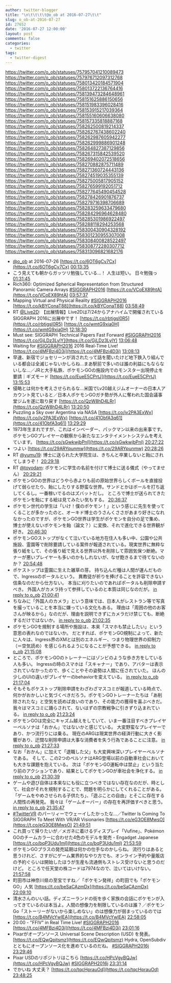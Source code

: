 ```yaml
---
author: twitter-blogger
title: "\n\t\t\t\t@o_ob at 2016-07-27\t\t"
slug: o_ob-at-2016-07-27
id: 27652
date: '2016-07-27 12:00:00'
layout: post
comments: false
categories:
  - twitter
tags:
  - twitter-digest
---
```


https://twitter.com/o_ob/statuses/757957041210089473 https://twitter.com/o_ob/statuses/757976712097312768 https://twitter.com/o_ob/statuses/758013420184571904 https://twitter.com/o_ob/statuses/758013722136764416 https://twitter.com/o_ob/statuses/758139473284648961 https://twitter.com/o_ob/statuses/758151625886150656 https://twitter.com/o_ob/statuses/758151983396028416 https://twitter.com/o_ob/statuses/758153915217039364 https://twitter.com/o_ob/statuses/758155160606638080 https://twitter.com/o_ob/statuses/758157335818887168 https://twitter.com/o_ob/statuses/758262500819214337 https://twitter.com/o_ob/statuses/758262767438602240 https://twitter.com/o_ob/statuses/758262987605942277 https://twitter.com/o_ob/statuses/758262999886901248 https://twitter.com/o_ob/statuses/758264827387129856 https://twitter.com/o_ob/statuses/758267315842539520 https://twitter.com/o_ob/statuses/758269402072518656 https://twitter.com/o_ob/statuses/758270882875711489 https://twitter.com/o_ob/statuses/758271360724443136 https://twitter.com/o_ob/statuses/758274519035355139 https://twitter.com/o_ob/statuses/758275005817905152 https://twitter.com/o_ob/statuses/758276599192051712 https://twitter.com/o_ob/statuses/758277645490454528 https://twitter.com/o_ob/statuses/758278426901876737 https://twitter.com/o_ob/statuses/758279716398706689 https://twitter.com/o_ob/statuses/758283259633479680 https://twitter.com/o_ob/statuses/758284296964628480 https://twitter.com/o_ob/statuses/758285301986922497 https://twitter.com/o_ob/statuses/758288118294253568 https://twitter.com/o_ob/statuses/758300430904328192 https://twitter.com/o_ob/statuses/758301230955307008 https://twitter.com/o_ob/statuses/758308400828522497 https://twitter.com/o_ob/statuses/758308772280307712 https://twitter.com/o_ob/statuses/758313096821682176  

*   [@o_ob](https://twitter.com/o_ob) at 2016-07-26 [https://t.co/6OT6gCv7Cx](https://t.co/6OT6gCv7Cx) [00:13:35](https://twitter.com/o_ob/statuses/757957041210089473)
*   こう見えても朝からガッツリ勉強している...！ 人生は短い。 日々勉強っ [01:31:45](https://twitter.com/o_ob/statuses/757976712097312768)
*   Rich360: Optimized Spherical Representation from Structured Panoramic Camera Arrays [#SIGGRAPH2016](https://twitter.com/search?q=%23SIGGRAPH2016&src=hash) [https://t.co/VCoEX89htA](https://t.co/VCoEX89htA) [03:57:37](https://twitter.com/o_ob/statuses/758013420184571904)
*   Mapping Virtual and Physical Reality [#SIGGRAPH2016](https://twitter.com/search?q=%23SIGGRAPH2016&src=hash) [https://t.co/kBYConaT88](https://t.co/kBYConaT88) [03:58:49](https://twitter.com/o_ob/statuses/758013722136764416)
*   RT [@Live2D](https://twitter.com/Live2D): 【出展情報】Live2Dは7/24からアナハイムで開催されているSIGGRAPH 2016に出展中です！ [https://t.co/rbtjgsI0R5](https://t.co/rbtjgsI0R5) [https://t.co/wmtG9xia0H](https://t.co/wmtG9xia0H) [12:18:30](https://twitter.com/o_ob/statuses/758139473284648961)
*   Must see: SIGGRAPH Technical Papers Fast Forward [#SIGGRAPH2016](https://twitter.com/search?q=%23SIGGRAPH2016&src=hash) [https://t.co/GjLDz3LylY](https://t.co/GjLDz3LylY) [13:06:48](https://twitter.com/o_ob/statuses/758151625886150656)
*   Waiting for [#SIGGRAPH2016](https://twitter.com/search?q=%23SIGGRAPH2016&src=hash) 2016 Real-Time Live! [https://t.co/4MFBzi4D3i](https://t.co/4MFBzi4D3i) [13:08:13](https://twitter.com/o_ob/statuses/758151983396028416)
*   早速、新宿でジョセリーンが消されたって話を聞いたけど地下鉄入り組んでいる都会は全滅じゃないかしらね...まあ駅前で多いのは誰の利益にもならないしな...／JRと大手私鉄、ポケモンGOの施設内でのモンスター出現停止を要請｜ギズモード [https://t.co/EueE5CPrtJ](https://t.co/EueE5CPrtJ) [13:15:53](https://twitter.com/o_ob/statuses/758153915217039364)
*   侵略とは何かを考えさせられるな…米国でLv20越えジムオーナーの日本人アカウント見ていると／日本人ポケモンGOガチ勢が外人に奪われた国会議事堂ジムを遂に取り戻す [https://t.co/QzW8hD4LRr](https://t.co/QzW8hD4LRr) [13:20:50](https://twitter.com/o_ob/statuses/758155160606638080)
*   Puzzling a Sky over Argentina via NASA [https://t.co/iv2PA3ExWx](https://t.co/iv2PA3ExWx) [https://t.co/41ObfA3q61](https://t.co/41ObfA3q61) [13:29:29](https://twitter.com/o_ob/statuses/758157335818887168)
*   1973年生まれですが、これはインベーダー、パックマン以来の出来事です。 ポケモンGOプレイヤーの観察から新たなエンタテイメントシステムを考えています。 [https://t.co/sGwkwjbPnl](https://t.co/sGwkwjbPnl) [20:27:22](https://twitter.com/o_ob/statuses/758262500819214337)
*   つよい [https://t.co/29ARYpunmw](https://t.co/29ARYpunmw) [20:28:26](https://twitter.com/o_ob/statuses/758262767438602240)
*   RT [@yumu19](https://twitter.com/yumu19): 博士に送られた大学院生は、きちんと卒業しないと飴にされてしまうぞ！ [20:29:18](https://twitter.com/o_ob/statuses/758262987605942277)
*   RT [@toyodam](https://twitter.com/toyodam): ポケモンに学生の名前を付けて博士に送る儀式（やってません） [20:29:21](https://twitter.com/o_ob/statuses/758262999886901248)
*   ポケモンGOの世界はどうやら赤よりも前の原始世界らしくボールを直接投げて弱らせたり、飴にしたりする野蛮な世界。サンドとかはボールを打ち返してくるし。一番稼いでるのはズバットだし。 ところで博士が送られてきたポケモンを飴にする絵は見てみたい気もする。 [20:36:37](https://twitter.com/o_ob/statuses/758264827387129856)
*   ポケモン世代の学生は「いけ！僕のポケモン！」という感じに先生を使ってくることが多かったのと、オーキド博士のうさんくささがあまり好きになれなかったのですが、ポケモンGO世界は学生がポケモンを自分の足で集め、博士が使えないポケモンを飴（論文？）に変換、それで進化できる世界観が好き。 [20:46:30](https://twitter.com/o_ob/statuses/758267315842539520)
*   ポケモンGOストップがなくて泣いている地方在住人も多い中、公園や公共施設、霊園等で削除要請している案件が報道されている。現実世界に無粋な張り紙をして、その張り紙で見える世界以外を削除して雰囲気保つ断絶。マナーが悪いプレイヤーも多いのかもしれないが、なぜ飽きるまで待てないのか？ [20:54:48](https://twitter.com/o_ob/statuses/758269402072518656)
*   ポケストップは霊園に生えた雑草の芽。 持ち込んだ種は人間が運んだもので、Ingressのポータルという。 異教徒が祈りを捧げることを許容できない信条なのだから仕方ない。 本当に刈りたいのであればポータルも削除申請すべき。 外国人がカメラ持って参拝しているのと本質は同じなのだが。 [in reply to o_ob](https://twitter.com/o_ob/statuses/758269402072518656) [21:00:41](https://twitter.com/o_ob/statuses/758270882875711489)
*   ちなみに「外国人のカメラ」という意味では、日本人がレストラン等で写真を撮っていることを本当に嫌っている文化もある。 理由は「周囲の他のお客さんが映るから」なのだが、理由を説明できずにカメラだけ禁じても、断絶するだけではないか。 [in reply to o_ob](https://twitter.com/o_ob/statuses/758270882875711489) [21:02:35](https://twitter.com/o_ob/statuses/758271360724443136)
*   ポケモンGOを規制する場所や施設は、本来「スマホも禁止したい」という意思の表れなのではないか。 だとすれば、ポケモンGO規制によって、新たに人々は、Ingress界のXMとは別のエネルギー、つまり物理世界の抑制力（＝空気読め）を感じられるようになることが予想できる。 [in reply to o_ob](https://twitter.com/o_ob/statuses/758271360724443136) [21:15:08](https://twitter.com/o_ob/statuses/758274519035355139)
*   ところで、ポケモンGOのトレーナーにはゾンビのような歩き方をしている人も多い。 Ingressの時のスマホは「スキャナー」であり、アバターは表示されていなかったので、歩くことやその姿勢は人間に任されていた。 ほんの少しのUIの違いがプレイヤーのbehaviorを変えている。 [in reply to o_ob](https://twitter.com/o_ob/statuses/758274519035355139) [21:17:04](https://twitter.com/o_ob/statuses/758275005817905152)
*   そもそもポケストップ削除申請をわざわざマスコミが報道している時点で、何かがおかしいと気づくべきだろう。ポケモンGOトレーナーたちは「あ削除されたな」と空気を読めば良いのであり、その能力の獲得を喜ぶべきだ。 我々はマスコミに踊らされて、ないはずの宗教戦争に引きずり込まれている。 [in reply to o_ob](https://twitter.com/o_ob/statuses/758275005817905152) [21:23:24](https://twitter.com/o_ob/statuses/758276599192051712)
*   ポケモンGOは完全にキャズム越えをしていて、いま一番注目すべきプレイヤーペルソナは「おかん」ではないかと感じている。 大変野蛮なプレイヤーであり、かつ流行りには乗る。 現在のARGは現実世界の経済行動に大きく影響があり、迂闊な削除申請は大事な消費者を失う行為であることに注意。 [in reply to o_ob](https://twitter.com/o_ob/statuses/758276599192051712) [21:27:33](https://twitter.com/o_ob/statuses/758277645490454528)
*   なお「おかん」に加えて「退職した父」も大変興味深いプレイヤーペルソナである。 そして、この2つのペルソナはARG登場以前の自動車社会においても大きな課題を抱えている。 次は「ポケモンGO運転中は禁止」という当たり前のアクションであり、結果としてポケモンGOが車社会を浄化する。 [in reply to o_ob](https://twitter.com/o_ob/statuses/758277645490454528) [21:30:39](https://twitter.com/o_ob/statuses/758278426901876737)
*   ゲームや遊び自体は本来なにも役に立つべきではない存在なのだが、時として、社会がそれを規制することで、問題を明らかにしてくれることがある。 「ゲームをやめさせられる子供たち」、「遊ぶことの自由」とそこに存在する人間性の再発見。 我々は「ゲームオーバー」の存在を再評価すべきと思う。 [in reply to o_ob](https://twitter.com/o_ob/statuses/758278426901876737) [21:35:47](https://twitter.com/o_ob/statuses/758279716398706689)
*   [#TwitterVR](https://twitter.com/search?q=%23TwitterVR&src=hash) のパーリィーでウェーイしたかったな…／Twitter Is Coming To SIGGRAPH To Meet With VR/AR Visionaries [https://t.co/eG3OE8MwsO](https://t.co/eG3OE8MwsO) [21:49:51](https://twitter.com/o_ob/statuses/758283259633479680)
*   これ買って帰りたいが／メガネに着けるディスプレイ「Vufine」、Pokémon GOのチームカラーに合わせた4色のモデルを発売 - Engadget Japanese [https://t.co/bqP3Udu1ml](https://t.co/bqP3Udu1ml) [21:53:59](https://twitter.com/o_ob/statuses/758284296964628480)
*   ポケモンGOプラスの発売延期は何かの仕手なのかしらね。 流行りはあると思うけれど、さすがにゲーム業界的なやり方でも、オンライン予約や量販店の予約ぐらいは開始したほうが生産も流通側もストレス受けないと思うのだけど。 ところで任天堂の株コードは7974なので、泣いてはいけない。 [21:57:58](https://twitter.com/o_ob/statuses/758285301986922497)
*   町田市は神奈川県の至宝ですね／「ポケモン発祥」の町田でも「ポケモンGO」人気 [https://t.co/beSaCAzmDx](https://t.co/beSaCAzmDx) [22:09:10](https://twitter.com/o_ob/statuses/758288118294253568)
*   清水さんのいい話。ディズニーランドの街を歩く家族の会話にポケモンが入ってきているのは本当よ。人間の想像力を制限しているのは誰？／ポケモンGo「ストーリーがないから楽しめない」のは想像力が弱まっているのでは [https://t.co/B4MVcYwIEA](https://t.co/B4MVcYwIEA) [22:58:05](https://twitter.com/o_ob/statuses/758300430904328192)
*   20:00 - "FFIV" in Real Time Live! [#SIGGRAPH2016](https://twitter.com/search?q=%23SIGGRAPH2016&src=hash) [https://t.co/4MFBzi4D3i](https://t.co/4MFBzi4D3i) [23:01:16](https://twitter.com/o_ob/statuses/758301230955307008)
*   Pixarがオープンソース Universal Scene Description (USD) を発表。 [https://t.co/EQwQpitsmz](https://t.co/EQwQpitsmz) Hydra, OpenSubdiv とともにオープンソース化を進めているのだね。 [#SIGGRAPH2016j](https://twitter.com/search?q=%23SIGGRAPH2016j&src=hash) [23:29:46](https://twitter.com/o_ob/statuses/758308400828522497)
*   Pixar USDのリポジトリはこちら [https://t.co/HPcVgyBQJw](https://t.co/HPcVgyBQJw) [#SIGGRAPH2016j](https://twitter.com/search?q=%23SIGGRAPH2016j&src=hash) [23:31:14](https://twitter.com/o_ob/statuses/758308772280307712)
*   でかいね 大丈夫？ [https://t.co/tqcHprauOd](https://t.co/tqcHprauOd) [23:48:25](https://twitter.com/o_ob/statuses/758313096821682176)